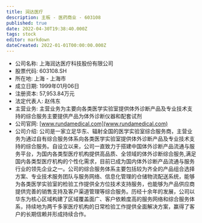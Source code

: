 ```yaml
---
title: 润达医疗
description: 主板 - 医药商业 - 603108
published: true
date: 2022-04-30T19:38:40.000Z
tags: stock
editor: markdown
dateCreated: 2022-01-01T00:00:00.000Z
---
```


- 公司名称: 上海润达医疗科技股份有限公司
- 股票代码: 603108.SH
- 所在地: 上海 - 上海市
- 成立日期: 1999年01月06日
- 注册资本: 57,953.84万元
- 法定代表人: 赵伟东
- 主营业务: 主营业务为主要向各类医学实验室提供体外诊断产品及专业技术支持的综合服务主要提供产品为体外诊断仪器和配套试剂
- 公司官网: [www.rundamedical.com](www.rundamedical.com)
- 公司介绍: 公司是一家立足华东、辐射全国的医学实验室综合服务商，主营业务为通过自有综合服务体系向各类医学实验室提供体外诊断产品及专业技术支持的综合服务。自设立以来，公司一直致力于搭建中国体外诊断产品流通与服务平台，为国内各类型医疗机构提供高品质、全领域的体外诊断综合服务,满足国内各类型医疗机构的个性化需求，目前已成为国内体外诊断产品流通与服务行业的领先企业之一。公司的综合服务体系主要包括较为齐全的产品组合选择方案、专业技术服务团队与服务网络、信息化管理的仓储物流配送系统，能够为各类医学实验室的检验工作提供全方位技术支持服务，也能够为产品供应商提供完善的销售支持及客户渠道管理等综合服务。历经十余年的发展，公司以华东为核心区域构建了区域覆盖面广、客户依赖度高的服务网络和综合服务体系，持续地为两千多家医疗机构的日常检验工作提供全面解决方案，赢得了客户的长期信赖并形成持续合作。


